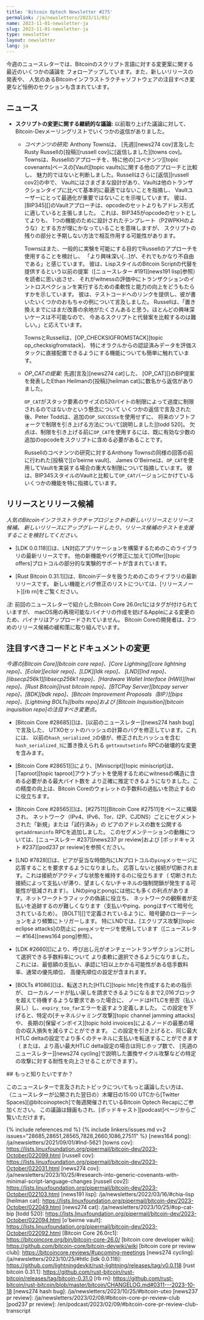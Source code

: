 ```yaml
---
title: 'Bitcoin Optech Newsletter #275'
permalink: /ja/newsletters/2023/11/01/
name: 2023-11-01-newsletter-ja
slug: 2023-11-01-newsletter-ja
type: newsletter
layout: newsletter
lang: ja
---
```

今週のニュースレターでは、Bitcoinのスクリプト言語に対する変更案に関する最近のいくつかの議論を
フォローアップしています。また、新しいリリースの発表や、
人気のあるBitcoinインフラストラクチャソフトウェアの注目すべき変更など恒例のセクションも含まれています。

## ニュース

- **<!--continued-discussion-about-scripting-changes-->スクリプトの変更に関する継続的な議論:**
  以前取り上げた議論に対して、Bitcoin-Devメーリングリストでいくつかの返信がありました。

    - *<!--covenants-research-->コベナンツの研究:* Anthony Townsは、
      [先週][news274 cov]言及したRusty Russellの[投稿][russell cov]に[返信しました][towns cov]。
      Townsは、Russellのアプローチを、特に他の[コベナンツ][topic covenants]ベースの[Vault][topic vaults]に関する他のアプローチと比較し、
      魅力的ではないと判断しました。Russellはさらに[返信][russell cov2]の中で、
      Vaultにはさまざまな設計があり、Vaultは他のトランザクションタイプに比べて基本的に最適ではないことを指摘し、
      Vaultユーザーにとって最適化が重要ではないことを示唆しています。
      彼は、[BIP345][]のVaultアプローチは、opcodeのセットよりもアドレス形式に適していると主張しました。
      これは、BIP345がopcodeのセットとしてよりも、
      1つの機能のために設計されたテンプレート（P2WPKHのような）とする方が理にかなっていることを意味しますが、
      スクリプトの残りの部分と予期しない方法で相互作用する可能性があります。

      Townsはまた、一般的に実験を可能にする目的でRussellのアプローチを使用することを検討し、
      「より興味深い[...]が、それでもかなり不自由である」と感じています。
      彼は、LispスタイルのBitcoin Scriptの代替を提供するという以前の提案（[ニュースレター #191][news191 lisp]参照）を読者に思い出させ、
      それがwitnessの評価中にトランザクションのイントロスペクションを実行するための柔軟性と能力の向上をどうもたらすかを示しています。
      彼は、テストコードへのリンクを提供し、彼が書いたいくつかのおもちゃの例について言及しました。
      Russellは、「置き換えまでにはまだ改善の余地がたくさんあると思う。ほとんどの興味深いケースは不可能なので、
      今あるスクリプトと代替案を比較するのは難しい。」と応えています。

      TownsとRussellは、[OP_CHECKSIGFROMSTACK][topic op_checksigfromstack]、
      特にオラクルからの認証済みデータを評価スタックに直接配置できるようにする機能についても簡単に触れています。

    - *OP_CATの提案:* 先週[言及][news274 cat]した、
      [OP_CAT][]のBIP提案を発表したEthan Heilmanの[投稿][heilman cat]に数名から返信がありました。

      `OP_CAT`がスタック要素のサイズの520バイトの制限によって過度に制限されるのではないかという懸念について
      いくつかの返信で言及された後、Peter Toddは、追加の`OP_SUCCESSx`を使用せずに、
      将来のソフトフォークで制限を引き上げる方法について[説明しました][todd 520]。
      欠点は、制限を引き上げる前に`OP_CAT`を使用するには、既に有効な少数の追加のopcodeをスクリプトに含める必要があることです。

      Russellのコベナンツの研究に対するAnthony Townsの同様の回答の前に行われた[投稿で][o'beirne vault]、
      James O'Beirneは、`OP_CAT`を使用してVaultを実装する場合の重大な制限について指摘しています。
      彼は、BIP345スタイルのVaultと比較して`OP_CAT`バージョンにかけているいくつかの機能を特に指摘しています。

## リリースとリリース候補

*人気のBitcoinインフラストラクチャプロジェクトの新しいリリースとリリース候補。
新しいリリースにアップグレードしたり、リリース候補のテストを支援することを検討してください。*

- [LDK 0.0.118][]は、LN対応アプリケーションを構築するためのこのライブラリの最新リリースです。
  他の新機能やバグ修正に加えて[Offer][topic offers]プロトコルの部分的な実験的サポートが含まれています。

- [Rust Bitcoin 0.31.1][]は、Bitcoinデータを扱うためのこのライブラリの最新リリースです。
  新しい機能とバグ修正のリストについては、[リリースノート][rb rn]をご覧ください。

_注:_ 前回のニュースレターで紹介したBitcoin Core 26.0rc1にはタグが付けられていますが、
macOS用の再現可能なバイナリの作成を妨げるAppleによる変更のため、バイナリはアップロードされていません。
Bitcoin Coreの開発者は、2つめのリリース候補の緩和策に取り組んでいます。

## 注目すべきコードとドキュメントの変更

*今週の[Bitcoin Core][bitcoin core repo]、[Core
Lightning][core lightning repo]、[Eclair][eclair repo]、[LDK][ldk repo]、
[LND][lnd repo]、[libsecp256k1][libsecp256k1 repo]、[Hardware Wallet
Interface (HWI)][hwi repo]、[Rust Bitcoin][rust bitcoin repo]、[BTCPay
Server][btcpay server repo]、[BDK][bdk repo]、[Bitcoin Improvement
Proposals（BIP）][bips repo]、[Lightning BOLTs][bolts repo]および
[Bitcoin Inquisition][bitcoin inquisition repo]の注目すべき変更点。*

- [Bitcoin Core #28685][]は、[以前のニュースレター][news274 hash bug]で言及した、
  UTXOセットのハッシュの計算のバグを修正しています。これには、
  以前の`hash_serialized_2`の値が、修正されたハッシュを含む`hash_serialized_3`に置き換えられる
  `gettxoutsetinfo` RPCの破壊的な変更を含みます。

- [Bitcoin Core #28651][]により、[Miniscript][topic miniscript]は、
  [Taproot][topic taproot]アウトプットを使用するためにwitnessの構造に含める必要がある最大バイト数を
  より正確に推定できるようになりました。この精度の向上は、Bitcoin Coreのウォレットの手数料の過払いを防止するのに役立ちます。

- [Bitcoin Core #28565][]は、[#27511][Bitcoin Core #27511]をベースに構築され、
  ネットワーク（IPv4、IPv6、Tor、I2P、CJDNS）ごとにセグメントされた「新規」または「試行済み」の
  ピアのアドレスの数を公開する`getaddrmaninfo` RPCを追加しました。
  このセグメンテーションの動機については、[ニュースレター #237][news237 pr review]および
  [ポッドキャスト #237][pod237 pr review]を参照ください。

- [LND #7828][]は、ピアが妥当な時間内にLNプロトコルの`ping`メッセージに応答することを要求するようになりました。
  応答しないと接続が切断されます。これは接続がアクティブな状態を維持するのに役立ちます（
  切断された接続によって支払いが滞り、望ましくないチャネルの強制閉鎖が発生する可能性が低減されます）。
  LNのpingとpongには他にも多くの利点があります。ネットワークトラフィックの偽装に役立ち、
  ネットワークの観察者が支払いを追跡するのが難しくなります（支払いやping、pongはすべて暗号化されているため）。
  [BOLT1][]で定義されているように、暗号鍵のローテーションをより頻繁にトリガーします。
  特にLNDでは、[エクリプス攻撃][topic eclipse attacks]の防止に
  `pong`メッセージを使用しています（[ニュースレター #164][news164 pong]参照）。

- [LDK #2660][]により、呼び出し元がオンチェーントランザクションに対して選択できる手数料率について
  より柔軟に選択できるようになりました。
  これには、最低額の支払い、承認に1日以上かかる可能性がある低手数料率、通常の優先順位、
  高優先順位の設定が含まれます。

- [BOLTs #1086][]は、転送された[HTLC][topic htlc]を作成するための指示が、
  ローカルノードが払い戻しを請求できるようになるまで2,016ブロックを超えて待機するような要求であった場合に、
  ノードはHTLCを拒否（払い戻し）し、`expiry_too_far`エラーを返すよう定義しました。
  この設定を下げると、特定の[チャネルジャミング攻撃][topic channel jamming attacks]や、
  長期の[保留インボイス][topic hold invoices]によるノードの最悪の場合の収入損失を減らすことができます。
  この設定を引き上げると、同じ最大HTLC deltaの設定でより多くのチャネルに支払いを転送することができます（
  または、より高い最大HTLC delta設定の場合は同じホップ数で、
  [先週のニュースレター][news274 cycling]で説明した置換サイクル攻撃などの特定の攻撃に対する耐性を向上させることができます）。

<div markdown="1" class="callout">
## もっと知りたいですか？

このニュースレターで言及されたトピックについてもっと議論したい方は、
（ニュースレターが公開された翌日の）木曜日の15:00 UTCから[Twitter
Spaces][@bitcoinoptech]で毎週開催されているBitcoin Optech Recapにご参加ください。
この議論は録画もされ、[ポッドキャスト][podcast]ページからご覧いただけます。

</div>

{% include references.md %}
{% include linkers/issues.md v=2 issues="28685,28651,28565,7828,2660,1086,27511" %}
[news164 pong]: /ja/newsletters/2021/09/01/#lnd-5621
[towns cov]: https://lists.linuxfoundation.org/pipermail/bitcoin-dev/2023-October/022099.html
[russell cov]: https://lists.linuxfoundation.org/pipermail/bitcoin-dev/2023-October/022031.html
[news274 cov]: /ja/newsletters/2023/10/25/#research-into-generic-covenants-with-minimal-script-language-changes
[russell cov2]: https://lists.linuxfoundation.org/pipermail/bitcoin-dev/2023-October/022103.html
[news191 lisp]: /ja/newsletters/2022/03/16/#chia-lisp
[heilman cat]: https://lists.linuxfoundation.org/pipermail/bitcoin-dev/2023-October/022049.html
[news274 cat]: /ja/newsletters/2023/10/25/#op-cat-bip
[todd 520]: https://lists.linuxfoundation.org/pipermail/bitcoin-dev/2023-October/022094.html
[o'beirne vault]: https://lists.linuxfoundation.org/pipermail/bitcoin-dev/2023-October/022092.html
[Bitcoin Core 26.0rc1]: https://bitcoincore.org/bin/bitcoin-core-26.0/
[bitcoin core developer wiki]: https://github.com/bitcoin-core/bitcoin-devwiki/wiki
[bitcoin core pr review club]: https://bitcoincore.reviews/#upcoming-meetings
[news274 cycling]: /ja/newsletters/2023/10/25/#htlc
[ldk 0.0.118]: https://github.com/lightningdevkit/rust-lightning/releases/tag/v0.0.118
[rust bitcoin 0.31.1]: https://github.com/rust-bitcoin/rust-bitcoin/releases/tag/bitcoin-0.31.0
[rb rn]: https://github.com/rust-bitcoin/rust-bitcoin/blob/master/bitcoin/CHANGELOG.md#0311---2023-10-18
[news274 hash bug]: /ja/newsletters/2023/10/25/#bitcoin-utxo
[news237 pr review]: /ja/newsletters/2023/02/08/#bitcoin-core-pr-review-club
[pod237 pr review]: /en/podcast/2023/02/09/#bitcoin-core-pr-review-club-transcript
